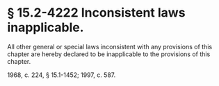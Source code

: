 # § 15.2-4222 Inconsistent laws inapplicable.

<p>All other general or special laws inconsistent with any provisions of this chapter are hereby declared to be inapplicable to the provisions of this chapter.</p><p>1968, c. 224, § 15.1-1452; 1997, c. 587.</p>